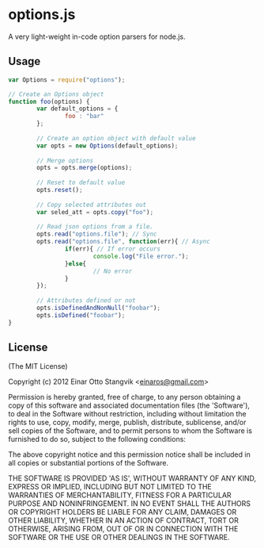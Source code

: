 # options.js #

A very light-weight in-code option parsers for node.js.

## Usage ##

``` js
var Options = require("options");

// Create an Options object
function foo(options) {
        var default_options = {
                foo : "bar"
        };
        
        // Create an option object with default value
        var opts = new Options(default_options);
        
        // Merge options
        opts = opts.merge(options);
        
        // Reset to default value
        opts.reset();
        
        // Copy selected attributes out
        var seled_att = opts.copy("foo");
        
        // Read json options from a file. 
        opts.read("options.file"); // Sync
        opts.read("options.file", function(err){ // Async
                if(err){ // If error occurs
                        console.log("File error.");
                }else{
                        // No error
                }
        });
        
        // Attributes defined or not
        opts.isDefinedAndNonNull("foobar");
        opts.isDefined("foobar");
}

```


## License ##

(The MIT License)

Copyright (c) 2012 Einar Otto Stangvik &lt;einaros@gmail.com&gt;

Permission is hereby granted, free of charge, to any person obtaining
a copy of this software and associated documentation files (the
'Software'), to deal in the Software without restriction, including
without limitation the rights to use, copy, modify, merge, publish,
distribute, sublicense, and/or sell copies of the Software, and to
permit persons to whom the Software is furnished to do so, subject to
the following conditions:

The above copyright notice and this permission notice shall be
included in all copies or substantial portions of the Software.

THE SOFTWARE IS PROVIDED 'AS IS', WITHOUT WARRANTY OF ANY KIND,
EXPRESS OR IMPLIED, INCLUDING BUT NOT LIMITED TO THE WARRANTIES OF
MERCHANTABILITY, FITNESS FOR A PARTICULAR PURPOSE AND NONINFRINGEMENT.
IN NO EVENT SHALL THE AUTHORS OR COPYRIGHT HOLDERS BE LIABLE FOR ANY
CLAIM, DAMAGES OR OTHER LIABILITY, WHETHER IN AN ACTION OF CONTRACT,
TORT OR OTHERWISE, ARISING FROM, OUT OF OR IN CONNECTION WITH THE
SOFTWARE OR THE USE OR OTHER DEALINGS IN THE SOFTWARE.
